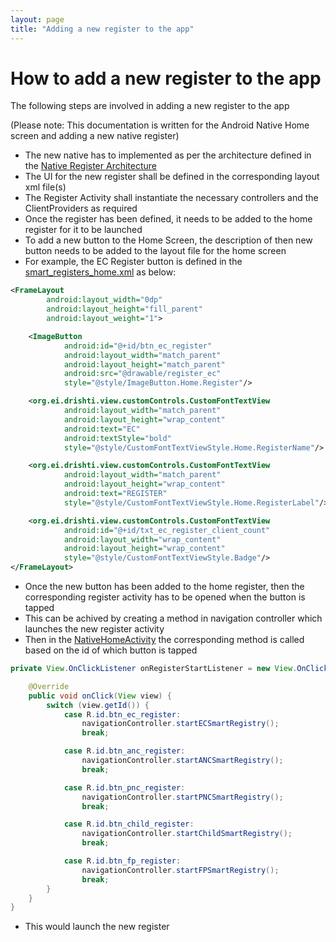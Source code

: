 ```yaml
---
layout: page
title: "Adding a new register to the app"
---
```


# How to add a new register to the app

The following steps are involved in adding a new register to the app

(Please note: This documentation is written for the Android Native Home screen and adding a new native register)

* The new native has to implemented as per the architecture defined in the [Native Register Architecture]({{root_url}}/dristhi_app/smart_registers/architecture_native_registers)
* The UI for the new register shall be defined in the corresponding layout xml file(s)
* The Register Activity shall instantiate the necessary controllers and the ClientProviders as required
* Once the register has been defined, it needs to be added to the home register for it to be launched
* To add a new button to the Home Screen, the description of then new button needs to be added to the layout file for the home screen 
* For example, the EC Register button is defined in the [smart_registers_home.xml](https://github.com/SEL-Columbia/dristhi-app/blob/master/dristhi-app/res/layout/smart_registers_home.xml#L26-56) as below:
```xml
<FrameLayout
        android:layout_width="0dp"
        android:layout_height="fill_parent"
        android:layout_weight="1">

    <ImageButton
            android:id="@+id/btn_ec_register"
            android:layout_width="match_parent"
            android:layout_height="match_parent"
            android:src="@drawable/register_ec"
            style="@style/ImageButton.Home.Register"/>

    <org.ei.drishti.view.customControls.CustomFontTextView
            android:layout_width="match_parent"
            android:layout_height="wrap_content"
            android:text="EC"
            android:textStyle="bold"
            style="@style/CustomFontTextViewStyle.Home.RegisterName"/>

    <org.ei.drishti.view.customControls.CustomFontTextView
            android:layout_width="match_parent"
            android:layout_height="wrap_content"
            android:text="REGISTER"
            style="@style/CustomFontTextViewStyle.Home.RegisterLabel"/>

    <org.ei.drishti.view.customControls.CustomFontTextView
            android:id="@+id/txt_ec_register_client_count"
            android:layout_width="wrap_content"
            android:layout_height="wrap_content"
            style="@style/CustomFontTextViewStyle.Badge"/>
</FrameLayout>
```
* Once the new button has been added to the home register, then the corresponding register activity has to be opened when the button is tapped
* This can be achived by creating a method in navigation controller which launches the new register activity
* Then in the [NativeHomeActivity](https://github.com/SEL-Columbia/dristhi-app/blob/master/dristhi-app/src/main/java/org/ei/drishti/view/activity/NativeHomeActivity.java#L185-211) the corresponding method is called based on the id of which button is tapped
```java
private View.OnClickListener onRegisterStartListener = new View.OnClickListener() {

    @Override
    public void onClick(View view) {
        switch (view.getId()) {
            case R.id.btn_ec_register:
                navigationController.startECSmartRegistry();
                break;

            case R.id.btn_anc_register:
                navigationController.startANCSmartRegistry();
                break;

            case R.id.btn_pnc_register:
                navigationController.startPNCSmartRegistry();
                break;

            case R.id.btn_child_register:
                navigationController.startChildSmartRegistry();
                break;

            case R.id.btn_fp_register:
                navigationController.startFPSmartRegistry();
                break;
        }
    }
}
```
* This would launch the new register
